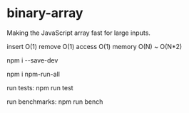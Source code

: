 # binary-array

Making the JavaScript array fast for large inputs.

insert O(1)
remove O(1)
access O(1)
memory O(N) ~ O(N*2)

npm i --save-dev

npm i npm-run-all 

run tests:
npm run test

run benchmarks:
npm run bench
